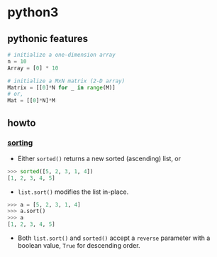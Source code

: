 # python3

## pythonic features

```python
# initialize a one-dimension array
n = 10
Array = [0] * 10

# initialize a MxN matrix (2-D array)
Matrix = [[0]*N for _ in range(M)]
# or,
Mat = [[0]*N]*M
```

## howto

### [sorting](https://docs.python.org/3/howto/sorting.html)

* Either ```sorted()``` returns a new sorted (ascending) list, or

```python
>>> sorted([5, 2, 3, 1, 4])
[1, 2, 3, 4, 5]
```

* ```list.sort()``` modifies the list in-place.

```python
>>> a = [5, 2, 3, 1, 4]
>>> a.sort()
>>> a
[1, 2, 3, 4, 5]
``` 

* Both ```list.sort()``` and ```sorted()``` accept a ```reverse``` parameter with a boolean value, ```True``` for descending order.
